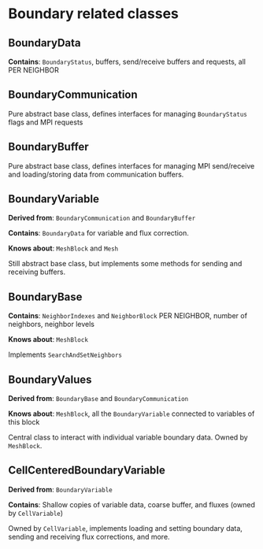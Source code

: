 # Boundary related classes

## BoundaryData
**Contains**: `BoundaryStatus`, buffers, send/receive buffers and requests, all PER NEIGHBOR

## BoundaryCommunication
Pure abstract base class, defines interfaces for managing `BoundaryStatus` flags and MPI requests

## BoundaryBuffer
Pure abstract base class, defines interfaces for managing MPI send/receive and loading/storing data
from communication buffers.

## BoundaryVariable
**Derived from**: `BoundaryCommunication` and `BoundaryBuffer`

**Contains**: `BoundaryData` for variable and flux correction.

**Knows about**: `MeshBlock` and `Mesh`

Still abstract base class, but implements some methods for sending and receiving buffers.

## BoundaryBase
**Contains**: `NeighborIndexes` and `NeighborBlock` PER NEIGHBOR, number of neighbors, neighbor
levels

**Knows about**: `MeshBlock`

Implements `SearchAndSetNeighbors`

## BoundaryValues
**Derived from**: `BoundaryBase` and `BoundaryCommunication`

**Knows about**: `MeshBlock`, all the `BoundaryVariable` connected to variables of this block

Central class to interact with individual variable boundary data.
Owned by `MeshBlock`.

## CellCenteredBoundaryVariable
**Derived from**: `BoundaryVariable`

**Contains**: Shallow copies of variable data, coarse buffer, and fluxes (owned by `CellVariable`)

Owned by `CellVariable`, implements loading and setting boundary data, sending and receiving flux
corrections, and more.
